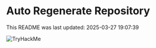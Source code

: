 # Auto Regenerate Repository

This README was last updated: 2025-03-27 19:07:39

 ![TryHackMe](https://tryhackme.com/badge/533634)